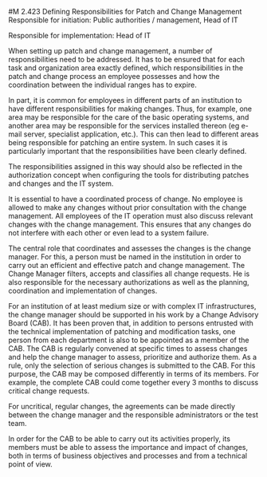#M 2.423 Defining Responsibilities for Patch and Change Management
Responsible for initiation: Public authorities / management, Head of IT

Responsible for implementation: Head of IT

When setting up patch and change management, a number of responsibilities need to be addressed. It has to be ensured that for each task and organization area exactly defined, which responsibilities in the patch and change process an employee possesses and how the coordination between the individual ranges has to expire.

In part, it is common for employees in different parts of an institution to have different responsibilities for making changes. Thus, for example, one area may be responsible for the care of the basic operating systems, and another area may be responsible for the services installed thereon (eg e-mail server, specialist application, etc.). This can then lead to different areas being responsible for patching an entire system. In such cases it is particularly important that the responsibilities have been clearly defined.

The responsibilities assigned in this way should also be reflected in the authorization concept when configuring the tools for distributing patches and changes and the IT system.

It is essential to have a coordinated process of change. No employee is allowed to make any changes without prior consultation with the change management. All employees of the IT operation must also discuss relevant changes with the change management. This ensures that any changes do not interfere with each other or even lead to a system failure.

The central role that coordinates and assesses the changes is the change manager. For this, a person must be named in the institution in order to carry out an efficient and effective patch and change management. The Change Manager filters, accepts and classifies all change requests. He is also responsible for the necessary authorizations as well as the planning, coordination and implementation of changes.

For an institution of at least medium size or with complex IT infrastructures, the change manager should be supported in his work by a Change Advisory Board (CAB). It has been proven that, in addition to persons entrusted with the technical implementation of patching and modification tasks, one person from each department is also to be appointed as a member of the CAB. The CAB is regularly convened at specific times to assess changes and help the change manager to assess, prioritize and authorize them. As a rule, only the selection of serious changes is submitted to the CAB. For this purpose, the CAB may be composed differently in terms of its members. For example, the complete CAB could come together every 3 months to discuss critical change requests.

For uncritical, regular changes, the agreements can be made directly between the change manager and the responsible administrators or the test team.

In order for the CAB to be able to carry out its activities properly, its members must be able to assess the importance and impact of changes, both in terms of business objectives and processes and from a technical point of view.



